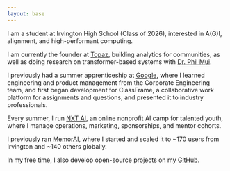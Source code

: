 ```yaml
---
layout: base
---
```


I am a student at Irvington High School (Class of 2026), interested in A(G)I, alignment, and high-performant computing.

I am currently the founder at [Topaz](https://usetopaz.com), building analytics for communities, as well as doing research
on transformer-based systems with [Dr. Phil Mui](https://sites.google.com/asdrp.org/mui/who).

I previously had a summer apprenticeship at [Google](https://google.com), where I learned engineering and product
management from the Corporate Engineering team, and first began development for ClassFrame, a collaborative work platform for 
assignments and questions, and presented it to industry professionals.

Every summer, I run [NXT AI](https://nxtaicamp.com), an online nonprofit AI camp for talented youth, where I manage operations,
marketing, sponsorships, and mentor cohorts.

I previously ran [MemorAI](https://memorai.aarushgupta.com), where I started and scaled it to ~170 users from Irvington and ~140
others globally.

In my free time, I also develop open-source projects on my [GitHub](https://github.com/notallm).

<footer>
    <a href = "https://twitter.com/notallm" target = "_blank"><i class = "bi bi-twitter"></i></a>
    <a href = "https://github.com/notallm" target = "_blank"><i class = "bi bi-github"></i></a>
    <a href = "https://linkedin.com/in/aarushgupta001" target = "_blank"><i class = "bi bi-linkedin"></i></a>
    <a href = "mailto:hi@aarushgupta.com" target = "_blank"><i class = "bi bi-envelope-fill"></i></a>
</footer>
